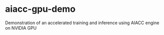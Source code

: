 # aiacc-gpu-demo
Demonstration of an accelerated training and inference using AIACC engine on NVIDIA GPU
